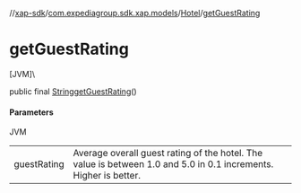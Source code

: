 //[xap-sdk](../../../index.md)/[com.expediagroup.sdk.xap.models](../index.md)/[Hotel](index.md)/[getGuestRating](get-guest-rating.md)

# getGuestRating

[JVM]\

public final [String](https://docs.oracle.com/javase/8/docs/api/java/lang/String.html)[getGuestRating](get-guest-rating.md)()

#### Parameters

JVM

| | |
|---|---|
| guestRating | Average overall guest rating of the hotel.  The value is between 1.0 and 5.0 in 0.1 increments.  Higher is better. |
